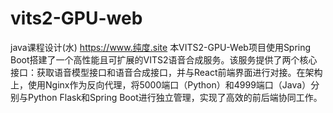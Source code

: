 # vits2-GPU-web
  java课程设计(水)
  https://www.纯度.site 
  本VITS2-GPU-Web项目使用Spring Boot搭建了一个高性能且可扩展的VITS2语音合成服务。该服务提供了两个核心接口：获取语音模型接口和语音合成接口，并与React前端界面进行对接。在架构上，使用Nginx作为反向代理，将5000端口（Python）和4999端口（Java）分别与Python Flask和Spring Boot进行独立管理，实现了高效的前后端协同工作。
